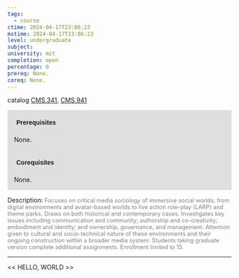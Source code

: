 ```yaml
---
tags:
  - course
ctime: 2024-04-17T23:06:23
mstime: 2024-04-17T23:06:23
level: undergraduate
subject: 
university: mit
completion: open
percentage: 0
prereq: None.
coreq: None.
---
```


catalog [CMS.341](http://student.mit.edu/catalog/mCMSa.html#CMS.341), [CMS.941](http://student.mit.edu/catalog/mCMSa.html#CMS.941)

<span style="display: block; padding: 15px; background-color: rgb(100, 100, 100, 0.2);"><font id="m_prereq55_0" style="display: block; font-family: Arial, sans-serif; font-weight: bold; padding: 5px">Prerequisites</font><br><span id="prereq55_0">None.</span></span>
<span style="display: block; padding: 15px; background-color: rgb(100, 100, 100, 0.2);"><font id="m_coreq55_0" style="display: block; font-family: Arial, sans-serif; font-weight: bold; padding: 5px">Corequisites</font><br><span id="coreq55_0">None.</span></span>

<font style="">Description:</font>
<font style="color: grey; font-size: 0.8rem;">Focuses on critical media sociology of immersive social worlds, from digital environments and avatar-based worlds to live action role-play (LARP) and theme parks. Draws on both historical and contemporary cases. Investigates key issues including communication and community; authorship and co-creativity; embodiment and identity; and ownership, governance, and management. Attention given to cultural and socio-technical nature of these environments and their ongoing construction within a broader media system. Students taking graduate version complete additional assignments. Enrollment limited to 15.</font>



---

<< HELLO, WORLD >>
